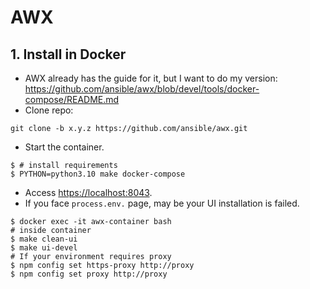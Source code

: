# AWX

## 1. Install in Docker

- AWX already has the guide for it, but I want to do my version: <https://github.com/ansible/awx/blob/devel/tools/docker-compose/README.md>
- Clone repo:

```shell
git clone -b x.y.z https://github.com/ansible/awx.git
```

- Start the container.

```shell
$ # install requirements
$ PYTHON=python3.10 make docker-compose
```

- Access <https://localhost:8043>.
- If you face `process.env.` page, may be your UI installation is failed.

```shell
$ docker exec -it awx-container bash
# inside container
$ make clean-ui
$ make ui-devel
# If your environment requires proxy
$ npm config set https-proxy http://proxy
$ npm config set proxy http://proxy
```
